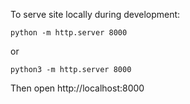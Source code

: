 To serve site locally during development:

```
python -m http.server 8000
```

or 

```
python3 -m http.server 8000
```

Then open http://localhost:8000
